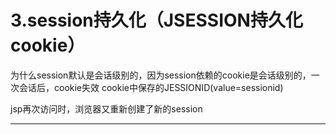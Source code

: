 # 3.session持久化（JSESSION持久化cookie）
为什么session默认是会话级别的，因为session依赖的cookie是会话级别的，一次会话后，cookie失效
cookie中保存的JESSIONID(value=sessionid)

jsp再次访问时，浏览器又重新创建了新的session

***

